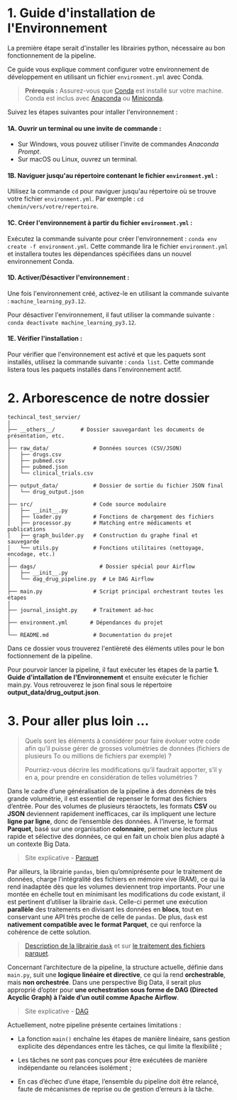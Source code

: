 # **1. Guide d'installation de l'Environnement**

La première étape serait d'installer les librairies python, nécessaire au bon fonctionnement de la pipeline. 

Ce guide vous explique comment configurer votre environnement de développement en utilisant un fichier `environment.yml` avec Conda.

>**Prérequis :** Assurez-vous que [Conda](https://docs.conda.io/en/latest/) est installé sur votre machine. Conda est inclus avec [Anaconda](https://www.anaconda.com/products/distribution) ou [Miniconda](https://docs.conda.io/en/latest/miniconda.html).

Suivez les étapes suivantes pour intaller l'environnement : 

#### 1A. Ouvrir un terminal ou une invite de commande :

- Sur Windows, vous pouvez utiliser l'invite de commandes _Anaconda Prompt_.
- Sur macOS ou Linux, ouvrez un terminal.

#### 1B. Naviguer jusqu'au répertoire contenant le fichier ``environment.yml`` :

Utilisez la commande `cd` pour naviguer jusqu'au répertoire où se trouve votre fichier `environment.yml`. Par exemple : ```cd chemin/vers/votre/repertoire```.

#### 1C. Créer l'environnement à partir du fichier `environment.yml` :
Exécutez la commande suivante pour créer l'environnement : 
```conda env create -f environment.yml```.
Cette commande lira le fichier `environment.yml` et installera toutes les dépendances spécifiées dans un nouvel environnement Conda.

#### 1D. Activer/Désactiver l'environnement :
Une fois l'environnement créé, activez-le en utilisant la commande suivante : 
```machine_learning_py3.12```. 

Pour désactiver l'environnement, il faut utiliser la commande suivante : 
```conda deactivate machine_learning_py3.12```. 

#### 1E. Vérifier l'installation :
Pour vérifier que l'environnement est activé et que les paquets sont installés, utilisez la commande suivante : ```conda list```. Cette commande listera tous les paquets installés dans l'environnement actif.

# **2. Arborescence de notre dossier**

```
techincal_test_servier/
│
├── __others__/        # Dossier sauvegardant les documents de présentation, etc.
│
├── raw_data/              # Données sources (CSV/JSON)
│   ├── drugs.csv
│   ├── pubmed.csv
│   ├── pubmed.json
│   └── clinical_trials.csv
│
├── output_data/           # Dossier de sortie du fichier JSON final
│   └── drug_output.json
│
├── src/                   # Code source modulaire
│   ├── __init__.py
│   ├── loader.py          # Fonctions de chargement des fichiers
│   ├── processor.py       # Matching entre médicaments et publications
│   ├── graph_builder.py   # Construction du graphe final et sauvegarde
│   └── utils.py           # Fonctions utilitaires (nettoyage, encodage, etc.)
│
├── dags/                    # Dossier spécial pour Airflow
│   ├── __init__.py
│   └── dag_drug_pipeline.py  # Le DAG Airflow
│
├── main.py                # Script principal orchestrant toutes les étapes
│
├── journal_insight.py     # Traitement ad-hoc
│
├── environment.yml       # Dépendances du projet
│
└── README.md              # Documentation du projet
```

Dans ce dossier vous trouverez l'entièreté des éléments utiles pour le bon foctionnement de la pipeline. 

Pour pourvoir lancer la pipeline, il faut exécuter les étapes de la partie **1. Guide d'intallation de l'Environnement** et ensuite exécuter le fichier main.py. Vous retrouverez le json final sous le répertoire **output_data/drug_output.json**.

# **3. Pour aller plus loin ...**

>Quels sont les éléments à considérer pour faire évoluer votre code afin qu’il puisse gérer de grosses
volumétries de données (fichiers de plusieurs To ou millions de fichiers par exemple) ?
>
>Pourriez-vous décrire les modifications qu’il faudrait apporter, s’il y en a, pour prendre en considération de
telles volumétries ?

Dans le cadre d’une généralisation de la pipeline à des données de très grande volumétrie, il est essentiel de repenser le format des fichiers d’entrée. Pour des volumes de plusieurs téraoctets, les formats **CSV** ou **JSON** deviennent rapidement inefficaces, car ils impliquent une lecture **ligne par ligne**, donc de l’ensemble des données. À l’inverse, le format **Parquet**, basé sur une organisation **colonnaire**, permet une lecture plus rapide et sélective des données, ce qui en fait un choix bien plus adapté à un contexte Big Data.

> Site explicative - [Parquet](https://parquet.apache.org/docs/file-format/metadata/)

Par ailleurs, la librairie ``pandas``, bien qu’omniprésente pour le traitement de données, charge l'intégralité des fichiers en mémoire vive (RAM), ce qui la rend inadaptée dès que les volumes deviennent trop importants. Pour une montée en échelle tout en minimisant les modifications du code existant, il est pertinent d’utiliser la librairie ``dask``. Celle-ci permet une exécution **parallèle** des traitements en divisant les données en **blocs**, tout en conservant une API très proche de celle de ``pandas``. De plus, ``dask`` est **nativement compatible avec le format Parquet**, ce qui renforce la cohérence de cette solution.

> [Description de la librairie ``dask``](https://docs.dask.org/en/stable/dataframe.html) et sur [le traitement des fichiers parquet](https://docs.dask.org/en/latest/dataframe-parquet.html).

Concernant l’architecture de la pipeline, la structure actuelle, définie dans ``main.py``, suit une **logique linéaire et directive**, ce qui la rend **orchestrable**, mais **non orchestrée**. Dans une perspective Big Data, il serait plus approprié d’opter pour **une orchestration sous forme de DAG (Directed Acyclic Graph) à l’aide d’un outil comme Apache Airflow**.

> Site explicative - [DAG](https://www.datacamp.com/fr/blog/what-is-a-dag)

Actuellement, notre pipeline présente certaines limitations :
- La fonction `main()` enchaîne les étapes de manière linéaire, sans gestion explicite des dépendances entre les tâches, ce qui limite la flexibilité ;

- Les tâches ne sont pas conçues pour être exécutées de manière indépendante ou relancées isolément ;

- En cas d’échec d’une étape, l’ensemble du pipeline doit être relancé, faute de mécanismes de reprise ou de gestion d’erreurs à la tâche.
